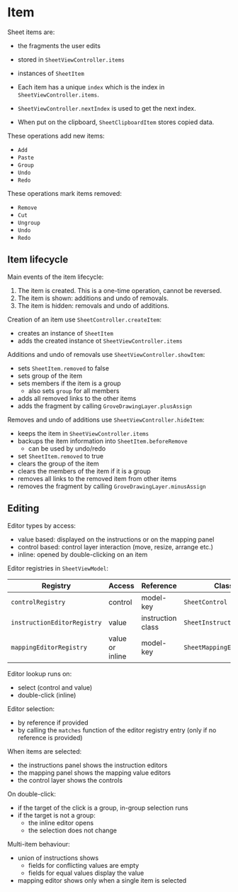 # Item

Sheet items are:

- the fragments the user edits
- stored in `SheetViewController.items`
- instances of `SheetItem`

- Each item has a unique `index` which is the index in `SheetViewController.items`.
- `SheetViewController.nextIndex` is used to get the next index.
- When put on the clipboard, `SheetClipboardItem` stores copied data.

These operations add new items:

- `Add`
- `Paste`
- `Group`
- `Undo`
- `Redo`

These operations mark items removed:

- `Remove`
- `Cut`
- `Ungroup`
- `Undo`
- `Redo`

## Item lifecycle

Main events of the item lifecycle:

1. The item is created. This is a one-time operation, cannot be reversed.
2. The item is shown: additions and undo of removals.
3. The item is hidden: removals and undo of additions.

Creation of an item use `SheetController.createItem`:

- creates an instance of `SheetItem`
- adds the created instance ot `SheetViewController.items`

Additions and undo of removals use `SheetViewController.showItem`:

- sets `SheetItem.removed` to false
- sets group of the item
- sets members if the item is a group
  - also sets `group` for all members
- adds all removed links to the other items
- adds the fragment by calling `GroveDrawingLayer.plusAssign`

Removes and undo of additions use `SheetViewController.hideItem`:

- keeps the item in `SheetViewController.items`
- backups the item information into `SheetItem.beforeRemove`
  - can be used by undo/redo
- set `SheetItem.removed` to true
- clears the group of the item
- clears the members of the item if it is a group
- removes all links to the removed item from other items
- removes the fragment by calling `GroveDrawingLayer.minusAssign`

## Editing

Editor types by access:

- value based: displayed on the instructions or on the mapping panel
- control based: control layer interaction (move, resize, arrange etc.)
- inline: opened by double-clicking on an item 

Editor registries in `SheetViewModel`:

| Registry                    | Access          | Reference         | Class                    |
|-----------------------------|-----------------|-------------------|--------------------------|
| `controlRegistry`           | control         | model-key         | `SheetControl`           |
| `instructionEditorRegistry` | value           | instruction class | `SheetInstructionEditor` |
| `mappingEditorRegistry`     | value or inline | model-key         | `SheetMappingEditor`     |

Editor lookup runs on:

- select (control and value)
- double-click (inline)

Editor selection:

- by reference if provided 
- by calling the `matches` function of the editor registry entry (only if no reference is provided)

When items are selected:

- the instructions panel shows the instruction editors
- the mapping panel shows the mapping value editors
- the control layer shows the controls

On double-click:

- if the target of the click is a group, in-group selection runs
- if the target is not a group:
  - the inline editor opens
  - the selection does not change

Multi-item behaviour:

- union of instructions shows
  - fields for conflicting values are empty
  - fields for equal values display the value
- mapping editor shows only when a single item is selected